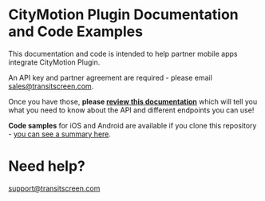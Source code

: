 # CityMotion Plugin Documentation and Code Examples

This documentation and code is intended to help partner mobile apps integrate CityMotion Plugin. 

An API key and partner agreement are required - please email sales@transitscreen.com.

Once you have those, **please [review this documentation](https://github.com/TransitScreen/CityMotion-Webview/blob/master/api-documentation/citymotion-web-api-documentation.md)** which will tell you what you need to know about the API and different endpoints you can use!

**Code samples** for iOS and Android are available if you clone this repository - [you can see a summary here](https://github.com/TransitScreen/CityMotion-Plugin/blob/master/api-documentation/code-samples.md).

# Need help?
support@transitscreen.com 
